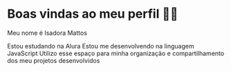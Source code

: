 # Boas vindas ao meu perfil 💙💙
Meu nome é Isadora Mattos

Estou estudando na Alura
Estou me desenvolvendo na linguagem JavaScript
Utilizo esse espaço para minha organização e compartilhamento dos meu projetos desenvolvidos
